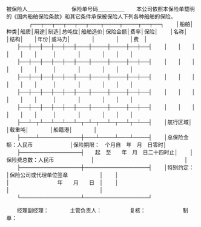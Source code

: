 
 


被保险人＿＿＿＿＿＿
　　保险单号码＿＿＿＿＿
　　本公司依照本保险单载明的《国内船舶保险条款》和其它条件承保被保险人下列各种船舶的保险。
　　
　　┌──┬──┬──┬──┬──┬───┬────┬────┬──┬──┐
　　│船舶│种类│船质│用途│制造│总吨位│船舶造价│保险金额│费率│保险│
　　│名称│　　│结构│　　│年份│或马力│　　　　│　　　　│　　│费　│
　　├──┼──┼──┼──┼──┼───┼────┼────┼──┼──┤
　　│　　│　　│　　│　　│　　│　　　│　　　　│　　　　│　　│　　│
　　├──┼──┼──┼──┼──┼───┼────┼────┼──┼──┤
　　│　　│　　│　　│　　│　　│　　　│　　　　│　　　　│　　│　　│
　　├──┼──┼──┼──┼──┼───┼────┼────┼──┼──┤
　　│　　│　　│　　│　　│　　│　　　│　　　　│　　　　│　　│　　│
　　├──┼──┼──┼──┼──┼───┼────┼────┼──┼──┤
　　│　　│　　│　　│　　│　　│　　　│　　　　│　　　　│　　│　　│
　　├──┼──┼──┼──┼──┼───┼────┼────┼──┼──┤
　　│　　│　　│　　│　　│　　│　　　│　　　　│　　　　│　　│　　│
　　├──┴─┬┴──┴──┴──┴─┬─┴─┬──┴─┬──┴┬─┴──┤
　　│航行区域│　　　　　　　　　　　│载重吨│　　　　│船籍港│　　　　│
　　├────┴───────────┼───┴────┴───┴────┤
　　│总保险金额：人民币　　　　　　　│保险期限：　个月自　年　月　日零时│
　　├────────────────┤　　起　至　　年　月　日二十四时止│
　　│保险费总数：人民币　　　　　　　│　　　　　　　　　　　　　　　　　│
　　├────────────────┼─────────────────┤
　　│特别约定：　　　　　　　　　　　│保险公司或代理单位签章　　　　　　│
　　│　　　　　　　　　　　　　　　　│　　　　　　　　　年　　月　　日　│
　　│　　　　　　　　　　　　　　　　│　　　　　　　　　　　　　　　　　│
　　└────────────────┴─────────────────┘
　　

　　经理副经理：　　　　主管负责人：　　　
　　复核：　　　　　　　制单：
　　 


 


 

 
 
 
 
 
  


  
 

  


  


  
 
 
 
 


